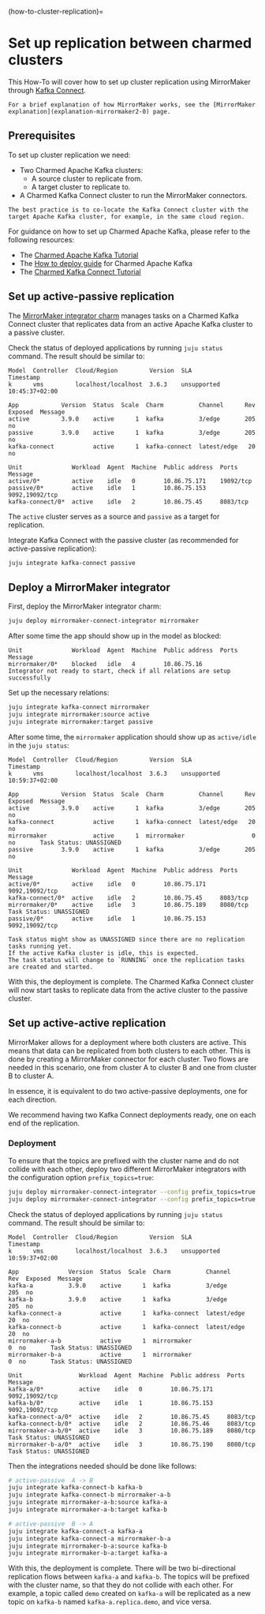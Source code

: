 (how-to-cluster-replication)=
# Set up replication between charmed clusters

This How-To will cover how to set up cluster replication using MirrorMaker through [Kafka Connect](https://kafka.apache.org/documentation/#connect).

```{note}
For a brief explanation of how MirrorMaker works, see the [MirrorMaker explanation](explanation-mirrormaker2-0) page.
```

## Prerequisites

To set up cluster replication we need:

- Two Charmed Apache Kafka clusters:
  - A source cluster to replicate from.
  - A target cluster to replicate to.
- A Charmed Kafka Connect cluster to run the MirrorMaker connectors.

```{note}
The best practice is to co-locate the Kafka Connect cluster with the target Apache Kafka cluster, for example, in the same cloud region.
```

For guidance on how to set up Charmed Apache Kafka, please refer to the following resources:

- The [Charmed Apache Kafka Tutorial](tutorial-introduction)
- The [How to deploy guide](how-to-deploy-deploy-anywhere) for Charmed Apache Kafka
- The [Charmed Kafka Connect Tutorial](tutorial-kafka-connect)

## Set up active-passive replication

The [MirrorMaker integrator charm](https://charmhub.io/mirrormaker-connect-integrator) manages tasks on a Charmed Kafka Connect cluster that replicates data from an active Apache Kafka cluster to a passive cluster.

Check the status of deployed applications by running `juju status` command.
The result should be similar to:

```text
Model  Controller  Cloud/Region         Version  SLA          Timestamp
k      vms         localhost/localhost  3.6.3    unsupported  10:45:37+02:00

App            Version  Status  Scale  Charm          Channel      Rev  Exposed  Message
active         3.9.0    active      1  kafka          3/edge       205  no
passive        3.9.0    active      1  kafka          3/edge       205  no
kafka-connect           active      1  kafka-connect  latest/edge   20  no

Unit              Workload  Agent  Machine  Public address  Ports           Message
active/0*         active    idle   0        10.86.75.171    19092/tcp
passive/0*        active    idle   1        10.86.75.153    9092,19092/tcp
kafka-connect/0*  active    idle   2        10.86.75.45     8083/tcp
```

The `active` cluster serves as a source and `passive` as a target for replication.

Integrate Kafka Connect with the passive cluster (as recommended for active-passive replication):

```bash
juju integrate kafka-connect passive
```

## Deploy a MirrorMaker integrator

First, deploy the MirrorMaker integrator charm:

```bash
juju deploy mirrormaker-connect-integrator mirrormaker
```

After some time the app should show up in the model as blocked:

```text
Unit              Workload  Agent  Machine  Public address  Ports           Message
mirrormaker/0*    blocked   idle   4        10.86.75.16                     Integrator not ready to start, check if all relations are setup successfully
```

Set up the necessary relations:

```bash
juju integrate kafka-connect mirrormaker
juju integrate mirrormaker:source active
juju integrate mirrormaker:target passive
```

After some time, the `mirrormaker` application should show up as `active/idle` in the `juju status`:

```text
Model  Controller  Cloud/Region         Version  SLA          Timestamp
k      vms         localhost/localhost  3.6.3    unsupported  10:59:37+02:00

App            Version  Status  Scale  Charm          Channel      Rev  Exposed  Message
active         3.9.0    active      1  kafka          3/edge       205  no       
kafka-connect           active      1  kafka-connect  latest/edge   20  no       
mirrormaker             active      1  mirrormaker                   0  no       Task Status: UNASSIGNED
passive        3.9.0    active      1  kafka          3/edge       205  no       

Unit              Workload  Agent  Machine  Public address  Ports           Message
active/0*         active    idle   0        10.86.75.171    9092,19092/tcp  
kafka-connect/0*  active    idle   2        10.86.75.45     8083/tcp        
mirrormaker/0*    active    idle   3        10.86.75.189    8080/tcp        Task Status: UNASSIGNED
passive/0*        active    idle   1        10.86.75.153    9092,19092/tcp  
```

```{note}
Task status might show as UNASSIGNED since there are no replication tasks running yet. 
If the active Kafka cluster is idle, this is expected. 
The task status will change to `RUNNING` once the replication tasks are created and started.
```

With this, the deployment is complete. The Charmed Kafka Connect cluster will now start tasks to replicate data from the active cluster to the passive cluster.

## Set up active-active replication

MirrorMaker allows for a deployment where both clusters are active. This means that data can be replicated from both clusters to each other. This is done by creating a MirrorMaker connector for each cluster. Two flows are needed in this scenario, one from cluster A to cluster B and one from cluster B to cluster A.

In essence, it is equivalent to do two active-passive deployments, one for each direction. 

We recommend having two Kafka Connect deployments ready, one on each end of the replication.

### Deployment

To ensure that the topics are prefixed with the cluster name and do not collide with each other, deploy two different MirrorMaker integrators with the configuration option `prefix_topics=true`:

```bash
juju deploy mirrormaker-connect-integrator --config prefix_topics=true mirrormaker-a-b
juju deploy mirrormaker-connect-integrator --config prefix_topics=true mirrormaker-b-a
```

Check the status of deployed applications by running `juju status` command. The result should be similar to:

```text
Model  Controller  Cloud/Region         Version  SLA          Timestamp
k      vms         localhost/localhost  3.6.3    unsupported  10:59:37+02:00

App              Version  Status  Scale  Charm          Channel      Rev  Exposed  Message
kafka-a          3.9.0    active      1  kafka          3/edge       205  no       
kafka-b          3.9.0    active      1  kafka          3/edge       205  no       
kafka-connect-a           active      1  kafka-connect  latest/edge   20  no       
kafka-connect-b           active      1  kafka-connect  latest/edge   20  no       
mirrormaker-a-b           active      1  mirrormaker                   0  no       Task Status: UNASSIGNED
mirrormaker-b-a           active      1  mirrormaker                   0  no       Task Status: UNASSIGNED

Unit                Workload  Agent  Machine  Public address  Ports           Message
kafka-a/0*          active    idle   0        10.86.75.171    9092,19092/tcp  
kafka-b/0*          active    idle   1        10.86.75.153    9092,19092/tcp  
kafka-connect-a/0*  active    idle   2        10.86.75.45     8083/tcp        
kafka-connect-b/0*  active    idle   2        10.86.75.46     8083/tcp        
mirrormaker-a-b/0*  active    idle   3        10.86.75.189    8080/tcp        Task Status: UNASSIGNED
mirrormaker-b-a/0*  active    idle   3        10.86.75.190    8080/tcp        Task Status: UNASSIGNED
```

Then the integrations needed should be done like follows:

```bash
# active-passive  A -> B
juju integrate kafka-connect-b kafka-b
juju integrate kafka-connect-b mirrormaker-a-b
juju integrate mirrormaker-a-b:source kafka-a
juju integrate mirrormaker-a-b:target kafka-b

# active-passive  B -> A
juju integrate kafka-connect-a kafka-a
juju integrate kafka-connect-a mirrormaker-b-a
juju integrate mirrormaker-b-a:source kafka-b
juju integrate mirrormaker-b-a:target kafka-a
```

With this, the deployment is complete. There will be two bi-directional replication flows between `kafka-a` and `kafka-b`. The topics will be prefixed with the cluster name, so that they do not collide with each other.
For example, a topic called `demo` created on `kafka-a` will be replicated as a new topic on `kafka-b` named `kafka-a.replica.demo`, and vice versa.
